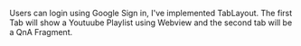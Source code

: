Users can login using Google Sign in, I've implemented TabLayout.
The first Tab will show a Youtuube Playlist using Webview and the second tab will be a QnA Fragment.
